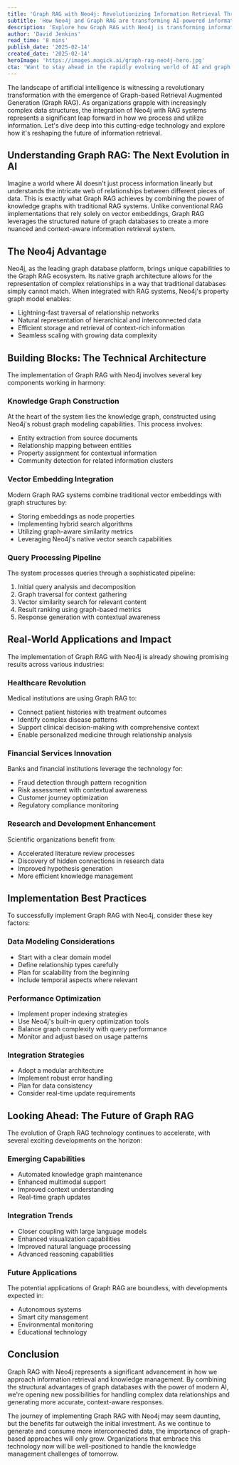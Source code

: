 ```yaml
---
title: 'Graph RAG with Neo4j: Revolutionizing Information Retrieval Through Knowledge Graphs'
subtitle: 'How Neo4j and Graph RAG are transforming AI-powered information retrieval'
description: 'Explore how Graph RAG with Neo4j is transforming information retrieval by combining knowledge graphs with traditional RAG systems. Learn about its implementation, real-world applications, and future potential in revolutionizing how we process and utilize complex data structures.'
author: 'David Jenkins'
read_time: '8 mins'
publish_date: '2025-02-14'
created_date: '2025-02-14'
heroImage: 'https://images.magick.ai/graph-rag-neo4j-hero.jpg'
cta: 'Want to stay ahead in the rapidly evolving world of AI and graph technology? Follow us on LinkedIn for regular updates on Graph RAG, Neo4j, and other cutting-edge developments in information retrieval systems.'
---
```


The landscape of artificial intelligence is witnessing a revolutionary transformation with the emergence of Graph-based Retrieval Augmented Generation (Graph RAG). As organizations grapple with increasingly complex data structures, the integration of Neo4j with RAG systems represents a significant leap forward in how we process and utilize information. Let's dive deep into this cutting-edge technology and explore how it's reshaping the future of information retrieval.

## Understanding Graph RAG: The Next Evolution in AI

Imagine a world where AI doesn't just process information linearly but understands the intricate web of relationships between different pieces of data. This is exactly what Graph RAG achieves by combining the power of knowledge graphs with traditional RAG systems. Unlike conventional RAG implementations that rely solely on vector embeddings, Graph RAG leverages the structured nature of graph databases to create a more nuanced and context-aware information retrieval system.

## The Neo4j Advantage

Neo4j, as the leading graph database platform, brings unique capabilities to the Graph RAG ecosystem. Its native graph architecture allows for the representation of complex relationships in a way that traditional databases simply cannot match. When integrated with RAG systems, Neo4j's property graph model enables:

- Lightning-fast traversal of relationship networks
- Natural representation of hierarchical and interconnected data
- Efficient storage and retrieval of context-rich information
- Seamless scaling with growing data complexity

## Building Blocks: The Technical Architecture

The implementation of Graph RAG with Neo4j involves several key components working in harmony:

### Knowledge Graph Construction

At the heart of the system lies the knowledge graph, constructed using Neo4j's robust graph modeling capabilities. This process involves:

- Entity extraction from source documents
- Relationship mapping between entities
- Property assignment for contextual information
- Community detection for related information clusters

### Vector Embedding Integration

Modern Graph RAG systems combine traditional vector embeddings with graph structures by:

- Storing embeddings as node properties
- Implementing hybrid search algorithms
- Utilizing graph-aware similarity metrics
- Leveraging Neo4j's native vector search capabilities

### Query Processing Pipeline

The system processes queries through a sophisticated pipeline:

1. Initial query analysis and decomposition
2. Graph traversal for context gathering
3. Vector similarity search for relevant content
4. Result ranking using graph-based metrics
5. Response generation with contextual awareness

## Real-World Applications and Impact

The implementation of Graph RAG with Neo4j is already showing promising results across various industries:

### Healthcare Revolution

Medical institutions are using Graph RAG to:

- Connect patient histories with treatment outcomes
- Identify complex disease patterns
- Support clinical decision-making with comprehensive context
- Enable personalized medicine through relationship analysis

### Financial Services Innovation

Banks and financial institutions leverage the technology for:

- Fraud detection through pattern recognition
- Risk assessment with contextual awareness
- Customer journey optimization
- Regulatory compliance monitoring

### Research and Development Enhancement

Scientific organizations benefit from:

- Accelerated literature review processes
- Discovery of hidden connections in research data
- Improved hypothesis generation
- More efficient knowledge management

## Implementation Best Practices

To successfully implement Graph RAG with Neo4j, consider these key factors:

### Data Modeling Considerations

- Start with a clear domain model
- Define relationship types carefully
- Plan for scalability from the beginning
- Include temporal aspects where relevant

### Performance Optimization

- Implement proper indexing strategies
- Use Neo4j's built-in query optimization tools
- Balance graph complexity with query performance
- Monitor and adjust based on usage patterns

### Integration Strategies

- Adopt a modular architecture
- Implement robust error handling
- Plan for data consistency
- Consider real-time update requirements

## Looking Ahead: The Future of Graph RAG

The evolution of Graph RAG technology continues to accelerate, with several exciting developments on the horizon:

### Emerging Capabilities

- Automated knowledge graph maintenance
- Enhanced multimodal support
- Improved context understanding
- Real-time graph updates

### Integration Trends

- Closer coupling with large language models
- Enhanced visualization capabilities
- Improved natural language processing
- Advanced reasoning capabilities

### Future Applications

The potential applications of Graph RAG are boundless, with developments expected in:

- Autonomous systems
- Smart city management
- Environmental monitoring
- Educational technology

## Conclusion

Graph RAG with Neo4j represents a significant advancement in how we approach information retrieval and knowledge management. By combining the structural advantages of graph databases with the power of modern AI, we're opening new possibilities for handling complex data relationships and generating more accurate, context-aware responses.

The journey of implementing Graph RAG with Neo4j may seem daunting, but the benefits far outweigh the initial investment. As we continue to generate and consume more interconnected data, the importance of graph-based approaches will only grow. Organizations that embrace this technology now will be well-positioned to handle the knowledge management challenges of tomorrow.